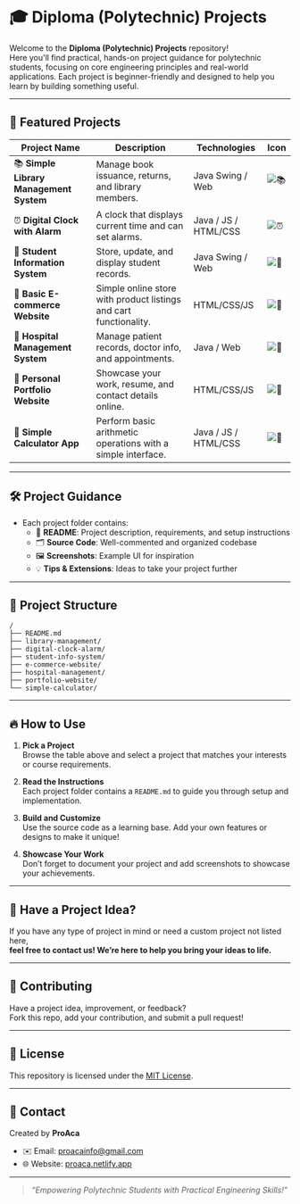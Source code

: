 # 🎓 Diploma (Polytechnic) Projects

Welcome to the **Diploma (Polytechnic) Projects** repository!  
Here you'll find practical, hands-on project guidance for polytechnic students, focusing on core engineering principles and real-world applications. Each project is beginner-friendly and designed to help you learn by building something useful.

---

## 🚀 Featured Projects

| Project Name                       | Description                                                                              | Technologies          | Icon           |
|-------------------------------------|------------------------------------------------------------------------------------------|----------------------|----------------|
| 📚 **Simple Library Management System** | Manage book issuance, returns, and library members.                                       | Java Swing / Web     | ![📚](#)       |
| ⏰ **Digital Clock with Alarm**         | A clock that displays current time and can set alarms.                                   | Java / JS / HTML/CSS | ![⏰](#)       |
| 🎒 **Student Information System**       | Store, update, and display student records.                                              | Java Swing / Web     | ![🎒](#)       |
| 🛒 **Basic E-commerce Website**        | Simple online store with product listings and cart functionality.                        | HTML/CSS/JS          | ![🛒](#)       |
| 🏥 **Hospital Management System**       | Manage patient records, doctor info, and appointments.                                   | Java / Web           | ![🏥](#)       |
| 💼 **Personal Portfolio Website**       | Showcase your work, resume, and contact details online.                                  | HTML/CSS/JS          | ![💼](#)       |
| 🧮 **Simple Calculator App**            | Perform basic arithmetic operations with a simple interface.                             | Java / JS / HTML/CSS | ![🧮](#)       |

---

## 🛠️ Project Guidance

- Each project folder contains:
  - 📄 **README**: Project description, requirements, and setup instructions
  - 🗂️ **Source Code**: Well-commented and organized codebase
  - 🖼️ **Screenshots**: Example UI for inspiration
  - 💡 **Tips & Extensions**: Ideas to take your project further

---

## 📂 Project Structure

```plaintext
/
├── README.md
├── library-management/
├── digital-clock-alarm/
├── student-info-system/
├── e-commerce-website/
├── hospital-management/
├── portfolio-website/
└── simple-calculator/
```

---

## 🔥 How to Use

1. **Pick a Project**  
   Browse the table above and select a project that matches your interests or course requirements.

2. **Read the Instructions**  
   Each project folder contains a `README.md` to guide you through setup and implementation.

3. **Build and Customize**  
   Use the source code as a learning base. Add your own features or designs to make it unique!

4. **Showcase Your Work**  
   Don’t forget to document your project and add screenshots to showcase your achievements.

---

## 💬 Have a Project Idea?

If you have any type of project in mind or need a custom project not listed here,  
**feel free to contact us! We’re here to help you bring your ideas to life.**

---

## 🤝 Contributing

Have a project idea, improvement, or feedback?  
Fork this repo, add your contribution, and submit a pull request!

---

## 📄 License

This repository is licensed under the [MIT License](LICENSE).

---

## 👤 Contact

Created by **ProAca**  
- ✉️ Email: [proacainfo@gmail.com](mailto:proacainfo@gmail.com)  
- 🌐 Website: [proaca.netlify.app](https://proaca.netlify.app)

---

> _“Empowering Polytechnic Students with Practical Engineering Skills!”_
